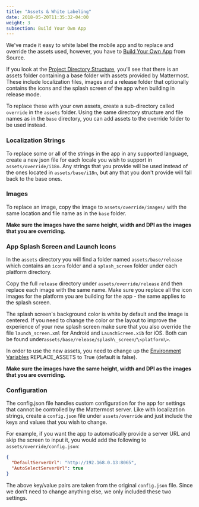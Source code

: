 ```yaml
---
title: "Assets & White Labeling"
date: 2018-05-20T11:35:32-04:00
weight: 3
subsection: Build Your Own App
---
```


We've made it easy to white label the mobile app and to replace and override the assets used, however, you have to [Build Your Own App](/contribute/mobile/build-your-own) from Source.

If you look at the [Project Directory Structure](/contribute/mobile/developer-workflow/#project-directory-structure), you'll see that there is an assets folder containing a base folder with assets provided by Mattermost. These include localization files, images and a release folder that optionally contains the icons and the splash screen of the app when building in release mode.

To replace these with your own assets, create a sub-directory called `override` in the `assets` folder. Using the same directory structure and file names as in the `base` directory, you can add assets to the override folder to be used instead.

### Localization Strings

To replace some or all of the strings in the app in any supported language, create a new json file for each locale you wish to support in `assets/override/i18n`. Any strings that you provide will be used instead of the ones located in `assets/base/i18n`, but any that you don't provide will fall back to the base ones.

### Images

To replace an image, copy the image to `assets/override/images/` with the same location and file name as in the `base` folder.

**Make sure the images have the same height, width and DPI as the images that you are overriding.**

### App Splash Screen and Launch Icons

In the `assets` directory you will find a folder named `assets/base/release` which contains an `icons` folder and a `splash_screen` folder under each platform directory.

Copy the full `release` directory under `assets/override/release` and then replace each image with the same name. Make sure you replace all the icon images for the platform you are building for the app - the same applies to the splash screen.

The splash screen's background color is white by default and the image is centered. If you need to change the color or the layout to improve the experience of your new splash screen make sure that you also override the file `launch_screen.xml` for Android and `LaunchScreen.xib` for iOS. Both can be found under`assets/base/release/splash\_screen/\<platform\>`.

In order to use the new assets, you need to change up the [Environment Variables](contribute/mobile/build-your-own/environment-vars/)  REPLACE_ASSETS to True (default is false).

**Make sure the images have the same height, width and DPI as the images that you are overriding.**

### Configuration

The config.json file handles custom configuration for the app for settings that cannot be controlled by the Mattermost server. Like with localization strings, create a `config.json` file under `assets/override` and just include the keys and values that you wish to change.

For example, if you want the app to automatically provide a server URL and skip the screen to input it, you would add the following to `assets/override/config.json`:
```json
{
  "DefaultServerUrl": "http://192.168.0.13:8065",
  "AutoSelectServerUrl": true
}
```

The above key/value pairs are taken from the original `config.json` file. Since we don’t need to change anything else, we only included these two settings.
